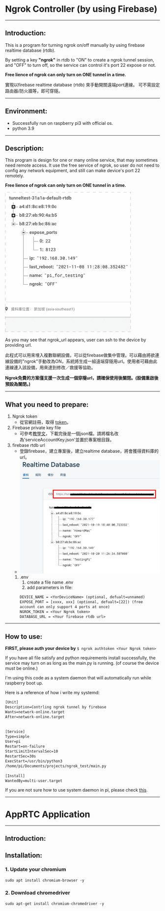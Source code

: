 # Ngrok Controller (by using Firebase)

----

## Introduction:
This is a program for turning ngrok on/off manually by using firebase realtime database (rtdb).

By setting a key **"ngrok"** in rtdb to "ON" to create a ngrok tunnel session, and "OFF" to turn off, so the service can control it's port 22 expose or not.

**Free lience of ngrok can only turn on ONE tunnel in a time.**
 
實現以firebase realtime database (rtdb) 來手動開關遠端port連線。
可不需設定路由器/防火牆等，即可穿隧。

---

## Environment:
* Successfully run on raspberry pi3 with official os.
* python 3.9
----

## Description:
This program is design for one or many online service, that may sometimes need remote access.
It use the free service of ngrok, so user do not need to config any network equipment, and still can make device's port 22 remotely.

**Free lience of ngrok can only turn on ONE tunnel in a time.**

![Demo](demo/demo.gif)

As you may see that ngrok_url appears, user can ssh to the device by providing url.

此程式可以用來埋入複數聯網設備，可以從firebase做集中管理。可以藉由將欲連線設備的"ngrok"手動改為ON，系統將生成一組遠端穿隧用url。使用者可藉由此連線連入該設備，用來達到修改／救援等協助。

**Ngrok免費的方案僅支援一次生成一個穿隧url，請確保使用後關閉。(設備重啟後預設為關閉。)**

----

## What you need to prepare:
1. Ngrok token
   * 從官網註冊，取得 [token](https://dashboard.ngrok.com/get-started/your-authtoken )。
2. Firebase private key file
   * 可參考[教學文](https://firebase.google.com/docs/admin/setup )，下載完後是一個json檔。請將檔名改為'serviceAccountKey.json'並置於專案根目錄。
3. firebase rtdb url
   * 登錄firebase，建立專案後，建立realtime database，將會獲得資料庫的url。
   * ![Demo](demo/url_demo.jpeg)
   1. .env
      1. create a file name .env
      2. add parameters in file:
      ```
      DEVICE_NAME = <YorDeviceName> (optional, defualt=unnamed)
      EXPOSE_PORT = [xxxx, xxx] (optional, defualt=[22]) (free account can only support 4 ports at once)
      NGROK_TOKEN = <Your Ngrok token>
      DATABASE_URL = <Your firebase rtdb url>
      ```
   
----

## How to use:
**FIRST, please auth your device by** ```$ ngrok authtoken <Your Ngrok token>```

If you have all file satisfy and python requirements install successfully, the service may turn on as long as the main.py is running. (of course the device must be online.)

I'm using this code as a system daemon that will automatically run while raspberry boot up.

Here is a reference of how i write my systemd:
```
[Unit]
Description=Contrling ngrok tunnel by firebase
Wants=network-online.target
After=network-online.target


[Service]
Type=simple
User=pi
Restart=on-failure
StartLimitIntervalSec=10
RestartSec=30s
ExecStart=/usr/bin/python3 /home/pi/Documents/projects/ngrok_test/main.py

[Install]
WantedBy=multi-user.target
```
If you are not sure how to use system daemon in pi, please check [this](https://www.thedigitalpictureframe.com/ultimate-guide-systemd-autostart-scripts-raspberry-pi/ ).

----

# AppRTC Application

----

## Introduction:


## Installation:

### 1. Update your chromium
`sudo apt install chromium-browser -y`

### 2. Download chromedriver
`sudo apt-get install chromium-chromedriver -y`
